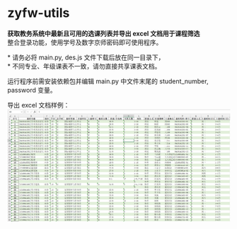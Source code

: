 # zyfw-utils
**获取教务系统中最新且可用的选课列表并导出 excel 文档用于课程筛选**  
整合登录功能，使用学号及数字京师密码即可使用程序。
  
  
\* 请务必将 main.py, des.js 文件下载后放在同一目录下，  
\* 不同专业、年级课表不一致，请勿直接共享课表文档。  
  
  
运行程序前需安装依赖包并编辑 main.py 中文件末尾的 student_number, password 变量。
  
  
  
导出 excel 文档样例：  
![sample](./assest/sample.png)
